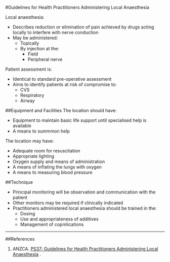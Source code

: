 #Guidelines for Health Practitioners Administering Local Anaesthesia

Local anaesthesia:
* Describes reduction or elimination of pain achieved by drugs acting locally to interfere with nerve conduction
* May be administered:
	* Topically
	* By injection at the:
		* Field
		* Peripheral nerve


Patient assessment is:
* Identical to standard pre-operative assessment
* Aims to identify patients at risk of compromise to:
	* CVS
	* Respiratory
	* Airway

##Equipment and Facilities
The location should have:
* Equipment to maintain basic life support until specialised help is available
* A means to summmon help


The location may have:
* Adequate room for resuscitation
* Appropriate lighting
* Oxygen supply and means of administration
* A means of inflating the lungs with oxygen
* A means to measuring blood pressure


##Technique
* Principal monitoring will be observation and communication with the patient
* Other monitors may be required if clinically indicated
* Practitioners administered local anaesthesia should be trained in the:
	* Dosing
	* Use and appropriateness of additives
	* Management of copmlications

---
##References
1. ANZCA. [PS37: Guidelines for Health Practitioners Administering Local Anaesthesia](http://www.anzca.edu.au/Documents/ps37-2013-guidelines-for-health-practitioners-admi.pdf) .
